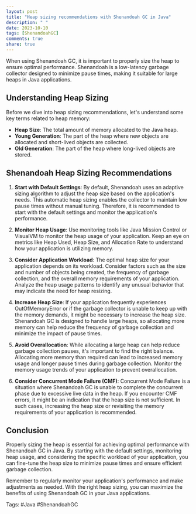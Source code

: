 ```yaml
---
layout: post
title: "Heap sizing recommendations with Shenandoah GC in Java"
description: " "
date: 2023-10-10
tags: [ShenandoahGC]
comments: true
share: true
---
```


When using Shenandoah GC, it is important to properly size the heap to ensure optimal performance. Shenandoah is a low-latency garbage collector designed to minimize pause times, making it suitable for large heaps in Java applications.

## Understanding Heap Sizing

Before we dive into heap sizing recommendations, let's understand some key terms related to heap memory:

- **Heap Size**: The total amount of memory allocated to the Java heap.
- **Young Generation**: The part of the heap where new objects are allocated and short-lived objects are collected.
- **Old Generation**: The part of the heap where long-lived objects are stored.

## Shenandoah Heap Sizing Recommendations

1. **Start with Default Settings**: By default, Shenandoah uses an adaptive sizing algorithm to adjust the heap size based on the application's needs. This automatic heap sizing enables the collector to maintain low pause times without manual tuning. Therefore, it is recommended to start with the default settings and monitor the application's performance.

2. **Monitor Heap Usage**: Use monitoring tools like Java Mission Control or VisualVM to monitor the heap usage of your application. Keep an eye on metrics like Heap Used, Heap Size, and Allocation Rate to understand how your application is utilizing memory.

3. **Consider Application Workload**: The optimal heap size for your application depends on its workload. Consider factors such as the size and number of objects being created, the frequency of garbage collection, and the overall memory requirements of your application. Analyze the heap usage patterns to identify any unusual behavior that may indicate the need for heap resizing.

4. **Increase Heap Size**: If your application frequently experiences OutOfMemoryError or if the garbage collector is unable to keep up with the memory demands, it might be necessary to increase the heap size. Shenandoah GC is designed to handle large heaps, so allocating more memory can help reduce the frequency of garbage collection and minimize the impact of pause times.

5. **Avoid Overallocation**: While allocating a large heap can help reduce garbage collection pauses, it's important to find the right balance. Allocating more memory than required can lead to increased memory usage and longer pause times during garbage collection. Monitor the memory usage trends of your application to prevent overallocation.

6. **Consider Concurrent Mode Failure (CMF)**: Concurrent Mode Failure is a situation where Shenandoah GC is unable to complete the concurrent phase due to excessive live data in the heap. If you encounter CMF errors, it might be an indication that the heap size is not sufficient. In such cases, increasing the heap size or revisiting the memory requirements of your application is recommended.

## Conclusion

Properly sizing the heap is essential for achieving optimal performance with Shenandoah GC in Java. By starting with the default settings, monitoring heap usage, and considering the specific workload of your application, you can fine-tune the heap size to minimize pause times and ensure efficient garbage collection.

Remember to regularly monitor your application's performance and make adjustments as needed. With the right heap sizing, you can maximize the benefits of using Shenandoah GC in your Java applications.

Tags: #Java #ShenandoahGC